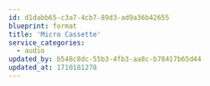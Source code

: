 ```yaml
---
id: d1dabb65-c3a7-4cb7-89d3-ad9a36b42655
blueprint: format
title: 'Micro Cassette'
service_categories:
  - audio
updated_by: b548c8dc-55b3-4fb3-aa8c-b78417b65d44
updated_at: 1710181278
---
```

